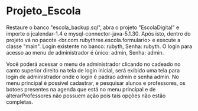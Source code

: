 Projeto_Escola
==============

Restaure o banco "escola_backup.sql", abra o projeto "EscolaDigital" e importe o jcalendar-1.4 e mysql-connector-java-5.1.30. Após isto, dentro do projeto vá no pacote &lt;br.com.rubythree.escola.formulario> e execute a classe "main". Login existente no banco: rubyth, Senha: rubyth. O login para acesso ao menu de administrador é único: admin, Senha: admin.

Você poderá acessar o menu de administrador clicando no cadeado no canto superior direito na tela de login inicial, será exibido uma tela para login de administrador onde o login é padrao admin e senha admin.
No menu principal é possível cadastrar, e pesquisar alunos e professores, os botoes presentes na agenda que está no menu principal e de alterarProfessores não possuem ação pois tais opções não estão completas. 
